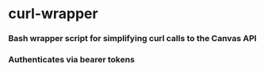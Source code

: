 # curl-wrapper

### Bash wrapper script for simplifying curl calls to the Canvas API
### Authenticates via bearer tokens
